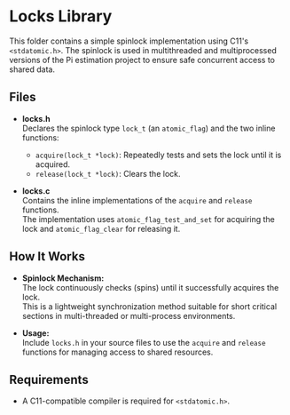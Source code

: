 
# Locks Library

This folder contains a simple spinlock implementation using C11's `<stdatomic.h>`. The spinlock is used in multithreaded and multiprocessed versions of the Pi estimation project to ensure safe concurrent access to shared data.

## Files

- **locks.h**  
  Declares the spinlock type `lock_t` (an `atomic_flag`) and the two inline functions:
  - `acquire(lock_t *lock)`: Repeatedly tests and sets the lock until it is acquired.
  - `release(lock_t *lock)`: Clears the lock.

- **locks.c**  
  Contains the inline implementations of the `acquire` and `release` functions.  
  The implementation uses `atomic_flag_test_and_set` for acquiring the lock and `atomic_flag_clear` for releasing it.

## How It Works

- **Spinlock Mechanism:**  
  The lock continuously checks (spins) until it successfully acquires the lock.  
  This is a lightweight synchronization method suitable for short critical sections in multi-threaded or multi-process environments.

- **Usage:**  
  Include `locks.h` in your source files to use the `acquire` and `release` functions for managing access to shared resources.

## Requirements

- A C11-compatible compiler is required for `<stdatomic.h>`.
